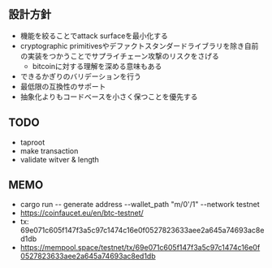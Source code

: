 ## 設計方針
- 機能を絞ることでattack surfaceを最小化する
- cryptographic primitivesやデファクトスタンダードライブラリを除き自前の実装をつかうことでサプライチェーン攻撃のリスクをさげる
  - bitcoinに対する理解を深める意味もある
- できるかぎりのバリデーションを行う
- 最低限の互換性のサポート
- 抽象化よりもコードベースを小さく保つことを優先する

## TODO
- taproot
- make transaction
- validate witver & length

## MEMO
- cargo run -- generate address --wallet_path "m/0'/1" --network testnet
- https://coinfaucet.eu/en/btc-testnet/
- tx: 69e071c605f147f3a5c97c1474c16e0f0527823633aee2a645a74693ac8ed1db
- https://mempool.space/testnet/tx/69e071c605f147f3a5c97c1474c16e0f0527823633aee2a645a74693ac8ed1db
